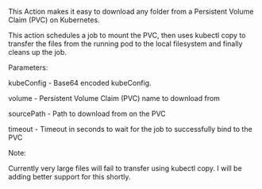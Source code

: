 This Action makes it easy to download any folder from a Persistent Volume Claim (PVC) on Kubernetes.

This action schedules a job to mount the PVC, then uses kubectl copy to transfer the files from the running pod to the local filesystem and finally cleans up the job.

Parameters:

kubeConfig - Base64 encoded kubeConfig.

volume - Persistent Volume Claim (PVC) name to download from

sourcePath - Path to download from on the PVC

timeout - Timeout in seconds to wait for the job to successfully bind to the PVC


Note:

Currently very large files will fail to transfer using kubectl copy. I will be adding better support for this shortly.

